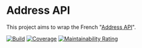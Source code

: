 # Address API

This project aims to wrap the French "[Address API](https://adresse.data.gouv.fr/api-doc/adresse)".

[![Build](https://github.com/alainncls/address-api/actions/workflows/pipeline.yml/badge.svg)](https://github.com/alainncls/address-api/actions/workflows/pipeline.yml)
[![Coverage](https://sonarcloud.io/api/project_badges/measure?project=alainncls_address-api&metric=coverage)](https://sonarcloud.io/summary/new_code?id=alainncls_address-api)
[![Maintainability Rating](https://sonarcloud.io/api/project_badges/measure?project=alainncls_address-api&metric=sqale_rating)](https://sonarcloud.io/summary/new_code?id=alainncls_address-api)